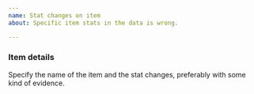 ```yaml
---
name: Stat changes on item
about: Specific item stats in the data is wrong.

---
```


### Item details

Specify the name of the item and the stat changes, preferably with some kind of evidence.